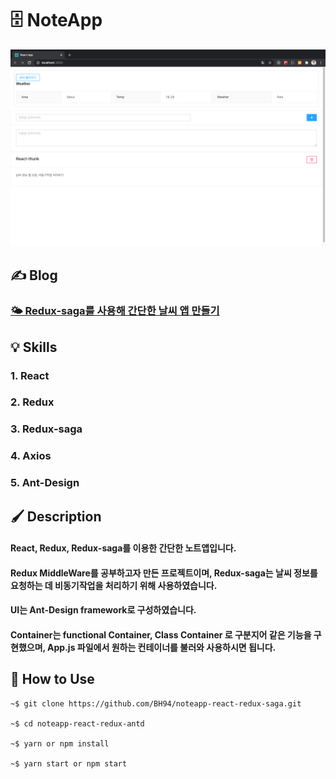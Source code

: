 # 🗄 NoteApp

![Application](https://github.com/BH94/noteapp-react-redux-thunk/blob/master/readme-image/application.png?raw=true)

## ✍ Blog

### [🌤 Redux-saga를 사용해 간단한 날씨 앱 만들기](https://1day1commit.tistory.com/142?category=908239)

## 💡 Skills

### 1. React

### 2. Redux

### 3. Redux-saga

### 4. Axios

### 5. Ant-Design

## 🖌 Description

#### React, Redux, Redux-saga를 이용한 간단한 노트앱입니다.

#### Redux MiddleWare를 공부하고자 만든 프로젝트이며, Redux-saga는 날씨 정보를 요청하는 데 비동기작업을 처리하기 위해 사용하였습니다.

#### UI는 Ant-Design framework로 구성하였습니다.

#### Container는 functional Container, Class Container 로 구분지어 같은 기능을 구현했으며, App.js 파일에서 원하는 컨테이너를 불러와 사용하시면 됩니다.

## 🔧 How to Use

    ~$ git clone https://github.com/BH94/noteapp-react-redux-saga.git

    ~$ cd noteapp-react-redux-antd

    ~$ yarn or npm install

    ~$ yarn start or npm start
